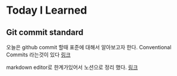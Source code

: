 # Today I Learned 

## Git commit standard

오늘은 github commit 할때 표준에 대해서 알아보고자 한다. Conventional Commits 라는것이 있다 
[링크](https://www.conventionalcommits.org/en/v1.0.0/)

markdown editor로 한계가있어서 노션으로 정리 했다.
[링크](https://www.notion.so/Commit-standard-a56af369899944068e582cbbe207352f)
